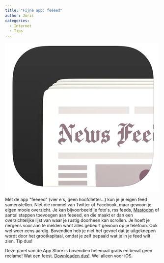 ```yaml
---
title: "Fijne app: feeeed"
author: Joris
categories:
  - Internet
  - Tips
---
```


![feeeed logo](../assets/posts/feeeed.png)

Met de app "feeeed" (vier e's, geen hoofdletter...) kun je je eigen feed samenstellen. Niet die rommel van Twitter of Facebook, maar gewoon je eigen mooie overzicht. Je kan bijvoorbeeld je foto's, rss feeds, [Mastodon](https://mastodon.xyz/@geensnor) of aantal stappen toevoegen aan feeeed, en die maakt er dan een overzichtelijke lijst van waar je rustig doorheen kan scrollen. Je hoeft je nergens voor aan te melden want alles gebeurt gewoon op je telefoon. Ook wel weer eens aardig. Bovendien heb je niet het gevoel dat je uitgeknepen wordt door het grootkapitaal, omdat je zelf bepaald wat je in je feed wilt zien. Tip dus!

Deze parel van de App Store is bovendien helemaal gratis en bevat geen reclame! Wat een feest. [Downloaden dus!](https://apps.apple.com/us/app/feeeed/id1600187490). Wel alleen voor iOS.
